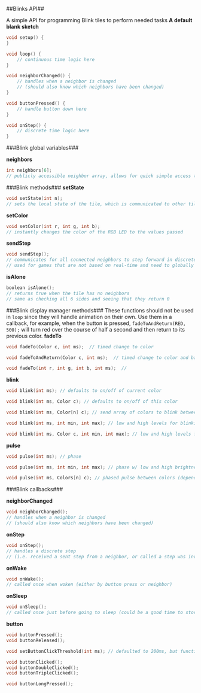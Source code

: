 ##Blinks API##

A simple API for programming Blink tiles to perform needed tasks
**A default blank sketch**
```c
void setup() {  
}

void loop() {
	// continuous time logic here
}

void neighborChanged() {
	// handles when a neighbor is changed
	// (should also know which neighbors have been changed)
}

void buttonPressed() {
	// handle button down here
}

void onStep() {
	// discrete time logic here
}

```

###Blink global variables###

**neighbors**
```c
int neighbors[6];
// publicly accessible neighbor array, allows for quick simple access to any of the neighbors at all times
```

###Blink methods###
**setState**
```c
void setState(int n);
// sets the local state of the tile, which is communicated to other tiles ~30fps
```

**setColor**
```c
void setColor(int r, int g, int b);
// instantly changes the color of the RGB LED to the values passed
```

**sendStep**
```c
void sendStep();
// communicates for all connected neighbors to step forward in discrete time
// used for games that are not based on real-time and need to globally update the board at "the same time"
```

**isAlone**
```c
boolean isAlone();
// returns true when the tile has no neighbors
// same as checking all 6 sides and seeing that they return 0
```

###Blink display manager methods###
These functions should not be used in `loop` since they will handle animation on their own.
Use them in a callback, for example, when the button is pressed, `fadeToAndReturn(RED, 500);` will turn red over the course of half a second and then return to its previous color.
**fadeTo**
```c
void fadeTo(Color c, int ms);  // timed change to color

void fadeToAndReturn(Color c, int ms);  // timed change to color and back

void fadeTo(int r, int g, int b, int ms);  //
```

**blink**
```c
void blink(int ms); // defaults to on/off of current color

void blink(int ms, Color c); // defaults to on/off of this color

void blink(int ms, Color[n] c); // send array of colors to blink between

void blink(int ms, int min, int max); // low and high levels for blinking and the time between them

void blink(int ms, Color c, int min, int max); // low and high levels for blinking and the time between them
```

**pulse**
```c
void pulse(int ms); // phase

void pulse(int ms, int min, int max); // phase w/ low and high brightness

void pulse(int ms, Colors[n] c); // phased pulse between colors (depends on fadeTo)
```

###Blink callbacks###

**neighborChanged**
```c
void neighborChanged();
// handles when a neighbor is changed
// (should also know which neighbors have been changed)
```

**onStep**
```c
void onStep();
// handles a discrete step
// (i.e. received a sent step from a neighbor, or called a step was invoked locally)
```

**onWake**
```c
void onWake();
// called once when woken (either by button press or neighbor)
```

**onSleep**
```c
void onSleep();
// called once just before going to sleep (could be a good time to store information if in memory and needed later...)
```

**button**
```c
void buttonPressed();
void buttonReleased();

void setButtonClickThreshold(int ms); // defaulted to 200ms, but function available to make slower or faster clicking part of the game

void buttonClicked();
void buttonDoubleClicked();
void buttonTripleClicked();

void buttonLongPressed();
```
